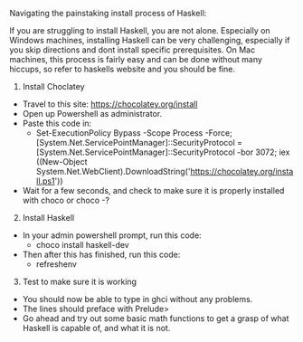 Navigating the painstaking install process of Haskell:

If you are struggling to install Haskell, you are not alone.
Especially on Windows machines, installing Haskell can be very challenging, especially if you skip directions and dont install specific prerequisites. 
On Mac machines, this process is fairly easy and can be done without many hiccups, so refer to haskells website and you should be fine. 

1. Install Choclatey

- Travel to this site: https://chocolatey.org/install 
- Open up Powershell as administrator.
- Paste this code in:
  - Set-ExecutionPolicy Bypass -Scope Process -Force; [System.Net.ServicePointManager]::SecurityProtocol = [System.Net.ServicePointManager]::SecurityProtocol -bor 3072; iex ((New-Object System.Net.WebClient).DownloadString('https://chocolatey.org/install.ps1'))
- Wait for a few seconds, and check to make sure it is properly installed with choco or choco -?

2. Install Haskell

- In your admin powershell prompt, run this code:
  - choco install haskell-dev
- Then after this has finished, run this code:
  - refreshenv
  
3. Test to make sure it is working

- You should now be able to type in ghci without any problems. 
- The lines should preface with Prelude>
- Go ahead and try out some basic math functions to get a grasp of what Haskell is capable of, and what it is not. 
